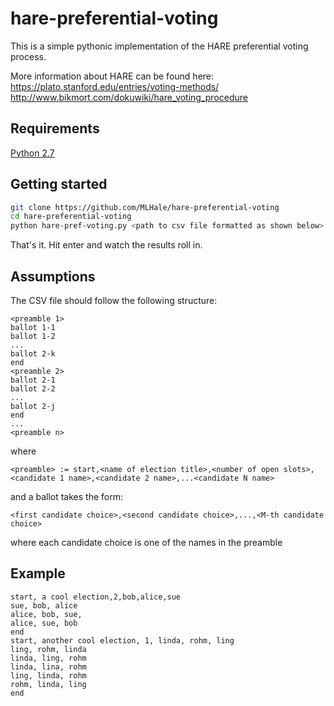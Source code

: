 # hare-preferential-voting
This is a simple pythonic implementation of the HARE preferential voting process. 

More information about HARE can be found here:
https://plato.stanford.edu/entries/voting-methods/
http://www.bikmort.com/dokuwiki/hare_voting_procedure

## Requirements
[Python 2.7](https://www.python.org/download/releases/2.7/)

## Getting started
```bash
git clone https://github.com/MLHale/hare-preferential-voting
cd hare-preferential-voting
python hare-pref-voting.py <path to csv file formatted as shown below>
```
That's it. Hit enter and watch the results roll in.

## Assumptions
The CSV file should follow the following structure:
```
<preamble 1>
ballot 1-1
ballot 1-2
...
ballot 2-k
end
<preamble 2>
ballot 2-1
ballot 2-2
...
ballot 2-j
end
...
<preamble n>
```
where
```bnf
<preamble> := start,<name of election title>,<number of open slots>,<candidate 1 name>,<candidate 2 name>,...<candidate N name>
```
and a ballot takes the form:
```
<first candidate choice>,<second candidate choice>,...,<M-th candidate choice>
```
where each candidate choice is one of the names in the preamble

## Example
```csv
start, a cool election,2,bob,alice,sue
sue, bob, alice
alice, bob, sue,
alice, sue, bob
end
start, another cool election, 1, linda, rohm, ling
ling, rohm, linda
linda, ling, rohm
linda, lina, rohm
ling, linda, rohm
rohm, linda, ling
end
```
